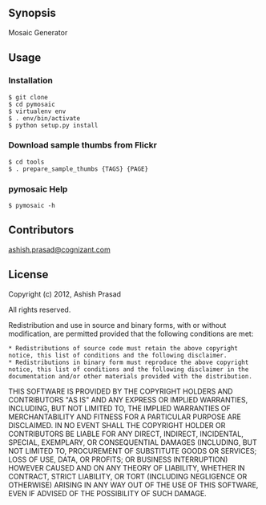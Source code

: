 ## Synopsis

Mosaic Generator

## Usage

### Installation

	$ git clone 
	$ cd pymosaic
	$ virtualenv env
	$ . env/bin/activate
	$ python setup.py install

### Download sample thumbs from Flickr

	$ cd tools
	$ . prepare_sample_thumbs {TAGS} {PAGE}

### pymosaic Help

	$ pymosaic -h

## Contributors

ashish.prasad@cognizant.com

## License

Copyright (c) 2012, Ashish Prasad

All rights reserved.

Redistribution and use in source and binary forms, with or without modification, are permitted provided that the following conditions are met:

    * Redistributions of source code must retain the above copyright notice, this list of conditions and the following disclaimer.
    * Redistributions in binary form must reproduce the above copyright notice, this list of conditions and the following disclaimer in the documentation and/or other materials provided with the distribution.

THIS SOFTWARE IS PROVIDED BY THE COPYRIGHT HOLDERS AND CONTRIBUTORS "AS IS" AND ANY EXPRESS OR IMPLIED WARRANTIES, INCLUDING, BUT NOT LIMITED TO, THE IMPLIED WARRANTIES OF MERCHANTABILITY AND FITNESS FOR A PARTICULAR PURPOSE ARE DISCLAIMED. IN NO EVENT SHALL THE COPYRIGHT HOLDER OR CONTRIBUTORS BE LIABLE FOR ANY DIRECT, INDIRECT, INCIDENTAL, SPECIAL, EXEMPLARY, OR CONSEQUENTIAL DAMAGES (INCLUDING, BUT NOT LIMITED TO, PROCUREMENT OF SUBSTITUTE GOODS OR SERVICES; LOSS OF USE, DATA, OR PROFITS; OR BUSINESS INTERRUPTION) HOWEVER CAUSED AND ON ANY THEORY OF LIABILITY, WHETHER IN CONTRACT, STRICT LIABILITY, OR TORT (INCLUDING NEGLIGENCE OR OTHERWISE) ARISING IN ANY WAY OUT OF THE USE OF THIS SOFTWARE, EVEN IF ADVISED OF THE POSSIBILITY OF SUCH DAMAGE. 
